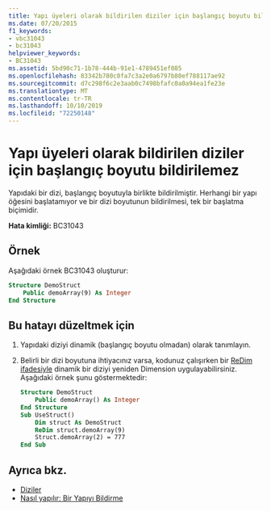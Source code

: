 ```yaml
---
title: Yapı üyeleri olarak bildirilen diziler için başlangıç boyutu bildirilemez
ms.date: 07/20/2015
f1_keywords:
- vbc31043
- bc31043
helpviewer_keywords:
- BC31043
ms.assetid: 5bd90c71-1b78-444b-91e1-4789451ef085
ms.openlocfilehash: 83342b780c0fa7c3a2e0a6797b80ef788117ae92
ms.sourcegitcommit: d7c298f6c2e3aab0c7498bfafc0a0a94ea1fe23e
ms.translationtype: MT
ms.contentlocale: tr-TR
ms.lasthandoff: 10/10/2019
ms.locfileid: "72250148"
---
```

# <a name="arrays-declared-as-structure-members-cannot-be-declared-with-an-initial-size"></a>Yapı üyeleri olarak bildirilen diziler için başlangıç boyutu bildirilemez

Yapıdaki bir dizi, başlangıç boyutuyla birlikte bildirilmiştir. Herhangi bir yapı öğesini başlatamıyor ve bir dizi boyutunun bildirilmesi, tek bir başlatma biçimidir.

**Hata kimliği:** BC31043

## <a name="example"></a>Örnek

Aşağıdaki örnek BC31043 oluşturur:

```vb
Structure DemoStruct
    Public demoArray(9) As Integer
End Structure
```

## <a name="to-correct-this-error"></a>Bu hatayı düzeltmek için

1. Yapıdaki diziyi dinamik (başlangıç boyutu olmadan) olarak tanımlayın.

2. Belirli bir dizi boyutuna ihtiyacınız varsa, kodunuz çalışırken bir [ReDim ifadesiyle](../statements/redim-statement.md) dinamik bir diziyi yeniden Dimension uygulayabilirsiniz. Aşağıdaki örnek şunu göstermektedir:
  
    ```vb
    Structure DemoStruct
        Public demoArray() As Integer
    End Structure
    Sub UseStruct()
        Dim struct As DemoStruct  
        ReDim struct.demoArray(9)
        Struct.demoArray(2) = 777
    End Sub  
    ```
  
## <a name="see-also"></a>Ayrıca bkz.

- [Diziler](../../programming-guide/language-features/arrays/index.md)
- [Nasıl yapılır: Bir Yapıyı Bildirme](../../programming-guide/language-features/data-types/how-to-declare-a-structure.md)
